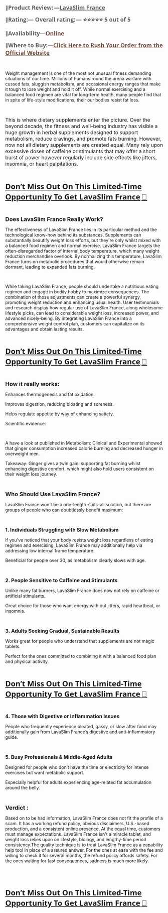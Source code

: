 <p>&nbsp;</p>
<p align="left"><span style="color: #5e5e5e;">📣</span><strong><span style="color: #5e5e5e;"><span style="font-family: 'Open Sans', arial, sans-serif;"><span style="font-size: large;"><strong>Product Review: &mdash;</strong></span></span></span></strong><strong><a href="https://www.facebook.com/LavaSlimFR/" target="_blank"><span style="color: #5e5e5e;"><span style="font-family: 'Open Sans', arial, sans-serif;"><span style="font-size: large;">LavaSlim France</span></span></span></a></strong></p>
<p align="left"><span style="color: #5e5e5e;">📣</span><strong><span style="color: #5e5e5e;"><span style="font-family: 'Open Sans', arial, sans-serif;"><span style="font-size: large;"><strong>Rating:&mdash; Overall rating: &mdash; ⭐⭐⭐⭐⭐ 5 out of 5</strong></span></span></span></strong></p>
<p align="justify"><strong><span style="color: #5e5e5e;">📣</span></strong><strong><span style="color: #5e5e5e;"><span style="font-family: 'Open Sans', arial, sans-serif;"><span style="font-size: large;"><strong>Availability&mdash;</strong></span></span></span></strong><strong><a href="https://www.facebook.com/groups/lavaslimfrance/"><span style="color: #704f43;"><span style="font-family: 'Open Sans', arial, sans-serif;"><span style="font-size: large;"><u><strong>Online</strong></u></span></span></span></a></strong></p>
<p align="left"><span style="color: #5e5e5e;">📣</span><strong><span style="color: #5e5e5e;"><span style="font-family: 'Open Sans', arial, sans-serif;"><span style="font-size: large;"><strong>Where to Buy:&mdash;</strong></span></span></span></strong><strong><a href="https://www.facebook.com/LavaSlimFR/"><span style="color: #704f43;"><span style="font-family: 'Open Sans', arial, sans-serif;"><span style="font-size: large;"><u><strong>Click Here to Rush Your Order from the Official Website</strong></u></span></span></span></a></strong></p>
<p align="left">&nbsp;</p>
<p align="left">Weight management is one of the most not unusual fitness demanding situations of our time. Millions of humans round the arena warfare with cussed fats, sluggish metabolism, and occasional energy ranges that make it tough to lose weight and hold it off. While normal exercising and a balanced food regimen are vital for long-term health, many people find that in spite of life-style modifications, their our bodies resist fat loss.</p>
<p>&nbsp;</p>
<p><span style="font-size: medium;">This is where dietary supplements enter the picture. Over the beyond decade, the fitness and well-being industry has visible a huge growth in herbal supplements designed to support metabolism, reduce cravings, and promote fats burning. However, now not all dietary supplements are created equal. Many rely upon excessive doses of caffeine or stimulants that may offer a short burst of power however regularly include side effects like jitters, insomnia, or heart palpitations.</span></p>
<p>&nbsp;</p>
<p align="left"><strong><span style="color: #477db8;"><span style="font-family: 'Segoe UI', 'Helvetica Neue', Helvetica, Roboto, Oxygen, Ubuntu, Cantarell, 'Fira Sans', 'Droid Sans', sans-serif;"><span style="font-size: x-large;"><u><a href="https://www.facebook.com/LavaSlimFR/">Don&rsquo;t Miss Out On This Limited-Time Opportunity To Get LavaSlim France</a></u></span></span></span></strong><u>&nbsp;</u><strong><span style="color: #1b1b1b;"><span style="font-family: 'Droid Sans', arial, sans-serif;"><span style="font-size: x-large;"><u>💟</u></span></span></span></strong></p>
<p>&nbsp;</p>
<p><span style="font-size: large;"><strong>Does LavaSlim France Really Work?</strong></span></p>
<p>The effectiveness of LavaSlim France lies in its particular method and the technological know-how behind its substances. Supplements can substantially beautify weight loss efforts, but they're only whilst mixed with a balanced food regimen and normal exercise. LavaSlim France targets the often-disregarded factor of internal body temperature, which many weight reduction merchandise overlook. By normalizing this temperature, LavaSlim France turns on metabolic procedures that would otherwise remain dormant, leading to expanded fats burning.</p>
<p>&nbsp;</p>
<p>While taking LavaSlim France, people should undertake a nutritious eating regimen and engage in bodily hobby to maximize consequences. The combination of those adjustments can create a powerful synergy, promoting weight reduction and enhancing usual health. User testimonials and research display how regular use of LavaSlim France, along wholesome lifestyle picks, can lead to considerable weight loss, increased power, and advanced nicely-being. By integrating LavaSlim France into a comprehensive weight control plan, customers can capitalize on its advantages and obtain lasting results.</p>
<p>&nbsp;</p>
<p align="left"><strong><span style="color: #477db8;"><span style="font-family: 'Segoe UI', 'Helvetica Neue', Helvetica, Roboto, Oxygen, Ubuntu, Cantarell, 'Fira Sans', 'Droid Sans', sans-serif;"><span style="font-size: x-large;"><u><a href="https://www.facebook.com/LavaSlimFR/">Don&rsquo;t Miss Out On This Limited-Time Opportunity To Get LavaSlim France</a></u></span></span></span></strong><u> </u><strong><span style="color: #1b1b1b;"><span style="font-family: 'Droid Sans', arial, sans-serif;"><span style="font-size: x-large;"><u><strong>💟</strong></u></span></span></span></strong></p>
<p>&nbsp;</p>
<p><span style="font-size: large;"><strong>How it really works:</strong></span></p>
<p>Enhances thermogenesis and fat oxidation.</p>
<p>Improves digestion, reducing bloating and soreness.</p>
<p>Helps regulate appetite by way of enhancing satiety.</p>
<p>Scientific evidence:</p>
<p>&nbsp;</p>
<p>A have a look at published in Metabolism: Clinical and Experimental showed that ginger consumption increased calorie burning and decreased hunger in overweight men.</p>
<p>Takeaway: Ginger gives a twin gain: supporting fat burning whilst enhancing digestive comfort, which might also hold users consistent on their weight loss journey.</p>
<p>&nbsp;</p>
<p><span style="font-size: large;"><strong>Who Should Use LavaSlim France?</strong></span></p>
<p>LavaSlim France won't be a one-length-suits-all solution, but there are groups of people who can doubtlessly benefit maximum:</p>
<p>&nbsp;</p>
<p><span style="font-size: medium;"><strong>1. Individuals Struggling with Slow Metabolism</strong></span></p>
<p>If you&rsquo;ve noticed that your body resists weight loss regardless of eating regimen and exercising, LavaSlim France may additionally help via addressing low internal frame temperature.</p>
<p>Beneficial for people over 30, as metabolism clearly slows with age.</p>
<p>&nbsp;</p>
<p><span style="font-size: medium;"><strong>2. People Sensitive to Caffeine and Stimulants</strong></span></p>
<p>Unlike many fat burners, LavaSlim France does now not rely on caffeine or artificial stimulants.</p>
<p>Great choice for those who want energy with out jitters, rapid heartbeat, or insomnia.</p>
<p>&nbsp;</p>
<p><span style="font-size: medium;"><strong>3. Adults Seeking Gradual, Sustainable Results</strong></span></p>
<p>Works great for people who understand that supplements are not magic tablets.</p>
<p>Perfect for the ones committed to combining it with a balanced food plan and physical activity.</p>
<p>&nbsp;</p>
<p align="left"><strong><span style="color: #477db8;"><span style="font-family: 'Segoe UI', 'Helvetica Neue', Helvetica, Roboto, Oxygen, Ubuntu, Cantarell, 'Fira Sans', 'Droid Sans', sans-serif;"><span style="font-size: x-large;"><u><a href="https://www.facebook.com/LavaSlimFR/">Don&rsquo;t Miss Out On This Limited-Time Opportunity To Get LavaSlim France</a></u></span></span></span></strong><u> </u><strong><span style="color: #1b1b1b;"><span style="font-family: 'Droid Sans', arial, sans-serif;"><span style="font-size: x-large;"><u><strong>💟</strong></u></span></span></span></strong></p>
<p>&nbsp;</p>
<p><span style="font-size: medium;"><strong>4. Those with Digestive or Inflammation Issues</strong></span></p>
<p>People who frequently experience bloated, gassy, or slow after food may additionally gain from LavaSlim France&rsquo;s digestive and anti-inflammatory guide.</p>
<p>&nbsp;</p>
<p><span style="font-size: medium;"><strong>5. Busy Professionals &amp; Middle-Aged Adults</strong></span></p>
<p>Designed for people who don&rsquo;t have the time or electricity for intense exercises but want metabolic support.</p>
<p>Especially helpful for adults experiencing age-related fat accumulation around the belly.</p>
<p>&nbsp;</p>
<p><span style="font-size: large;"><strong>Verdict :</strong></span></p>
<p>Based on to be had information, LavaSlim France does not fit the profile of a scam. It has a working refund policy, obvious disclaimers, U.S.-based production, and a consistent online presence. At the equal time, customers must manage expectations. LavaSlim France isn't a miracle tablet, and weight loss relies upon on lifestyle, biology, and lengthy-time period consistency.The quality technique is to treat LavaSlim France as a capability help tool in place of a assured answer. For the ones at ease with the fee and willing to check it for several months, the refund policy affords safety. For the ones waiting for fast consequences, sadness is much more likely.</p>
<p>&nbsp;</p>
<p>&nbsp;</p>
<p align="left"><strong><span style="color: #477db8;"><span style="font-family: 'Segoe UI', 'Helvetica Neue', Helvetica, Roboto, Oxygen, Ubuntu, Cantarell, 'Fira Sans', 'Droid Sans', sans-serif;"><span style="font-size: x-large;"><u><a href="https://www.facebook.com/LavaSlimFR/">Don&rsquo;t Miss Out On This Limited-Time Opportunity To Get LavaSlim France</a></u></span></span></span></strong><u> </u><strong><span style="color: #1b1b1b;"><span style="font-family: 'Droid Sans', arial, sans-serif;"><span style="font-size: x-large;"><u><strong>💟</strong></u></span></span></span></strong></p>
<p align="left">&nbsp;</p>

